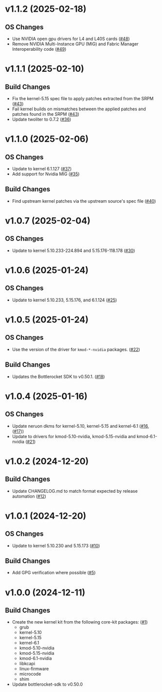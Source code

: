 # v1.1.2 (2025-02-18)

## OS Changes
 * Use NVIDIA open gpu drivers for L4 and L40S cards ([#48])
 * Remove NVIDIA Multi-Instance GPU (MIG) and Fabric Manager Interoperability code ([#49])

[#48]: https://github.com/bottlerocket-os/bottlerocket-kernel-kit/pull/48
[#49]: https://github.com/bottlerocket-os/bottlerocket-kernel-kit/pull/49

# v1.1.1 (2025-02-10)

## Build Changes
 * Fix the kernel-5.15 spec file to apply patches extracted from the SRPM ([#43])
 * Fail kernel builds on mismatches between the applied patches and patches found in the SRPM ([#43])
 * Update twoliter to 0.7.2 ([#36])

[#36]: https://github.com/bottlerocket-os/bottlerocket-kernel-kit/pull/36
[#43]: https://github.com/bottlerocket-os/bottlerocket-kernel-kit/pull/43

# v1.1.0 (2025-02-06)

## OS Changes
 * Update to kernel 6.1.127 ([#37])
 * Add support for Nvidia MIG ([#35])

## Build Changes
 * Find upstream kernel patches via the upstream source's spec file ([#40])

[#37]: https://github.com/bottlerocket-os/bottlerocket-kernel-kit/pull/37
[#40]: https://github.com/bottlerocket-os/bottlerocket-kernel-kit/pull/40
[#35]: https://github.com/bottlerocket-os/bottlerocket-kernel-kit/pull/35

# v1.0.7 (2025-02-04)

## OS Changes
 * Update to kernel 5.10.233-224.894 and 5.15.176-118.178 ([#30])

[#30]: https://github.com/bottlerocket-os/bottlerocket-kernel-kit/pull/30

# v1.0.6 (2025-01-24)

## OS Changes
 * Update to kernel 5.10.233, 5.15.176, and 6.1.124 ([#25])

[#25]: https://github.com/bottlerocket-os/bottlerocket-kernel-kit/pull/25

# v1.0.5 (2025-01-24)

## OS Changes
 * Use the version of the driver for `kmod-*-nvidia` packages. ([#22])

## Build Changes
 * Updates the Bottlerocket SDK to v0.50.1. ([#18])

[#18]: https://github.com/bottlerocket-os/bottlerocket-kernel-kit/pull/18
[#22]: https://github.com/bottlerocket-os/bottlerocket-kernel-kit/pull/22

# v1.0.4 (2025-01-16)

## OS Changes
* Update neruon dkms for kernel-5.10, kernel-5.15 and kernel-6.1 ([#16], ([#17]))
* Update to drivers for kmod-5.10-nvidia, kmod-5.15-nvidia and kmod-6.1-nvidia ([#21])

[#16]: https://github.com/bottlerocket-os/bottlerocket-kernel-kit/pull/16
[#17]: https://github.com/bottlerocket-os/bottlerocket-kernel-kit/pull/17
[#21]: https://github.com/bottlerocket-os/bottlerocket-kernel-kit/pull/21

# v1.0.2 (2024-12-20)

## Build Changes
* Update CHANGELOG.md to match format expected by release automation ([#12])

[#12]: https://github.com/bottlerocket-os/bottlerocket-kernel-kit/pull/12

# v1.0.1 (2024-12-20)

## OS Changes
* Update to kernel 5.10.230 and 5.15.173 ([#10])

## Build Changes
* Add GPG verification where possible ([#5])

[#5]: https://github.com/bottlerocket-os/bottlerocket-kernel-kit/pull/5
[#10]: https://github.com/bottlerocket-os/bottlerocket-kernel-kit/pull/10

# v1.0.0 (2024-12-11)

## Build Changes
* Create the new kernel kit from the following core-kit packages: ([#1])
  * grub
  * kernel-5.10
  * kernel-5.15
  * kernel-6.1
  * kmod-5.10-nvidia
  * kmod-5.15-nvidia
  * kmod-6.1-nvidia
  * libkcapi
  * linux-firmware
  * microcode
  * shim
* Update bottlerocket-sdk to v0.50.0

[#1]: https://github.com/bottlerocket-os/bottlerocket-kernel-kit/pull/1
